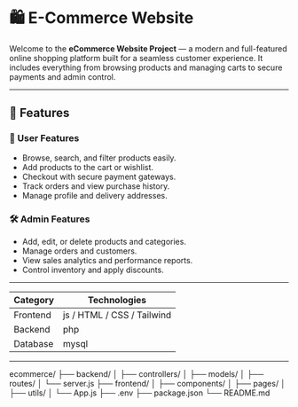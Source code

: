 # 🛍️ E-Commerce Website

Welcome to the **eCommerce Website Project** — a modern and full-featured online shopping platform built for a seamless customer experience. It includes everything from browsing products and managing carts to secure payments and admin control.

---

## 🚀 Features

### 👤 User Features
- Browse, search, and filter products easily.
- Add products to the cart or wishlist.
- Checkout with secure payment gateways.
- Track orders and view purchase history.
- Manage profile and delivery addresses.

### 🛠️ Admin Features
- Add, edit, or delete products and categories.
- Manage orders and customers.
- View sales analytics and performance reports.
- Control inventory and apply discounts.

---


| Category | Technologies |
|-----------|--------------|
| Frontend | js / HTML / CSS / Tailwind |
| Backend |  php |
| Database | mysql 

---

ecommerce/
├── backend/
│   ├── controllers/
│   ├── models/
│   ├── routes/
│   └── server.js
├── frontend/
│   ├── components/
│   ├── pages/
│   ├── utils/
│   └── App.js
├── .env
├── package.json
└── README.md

